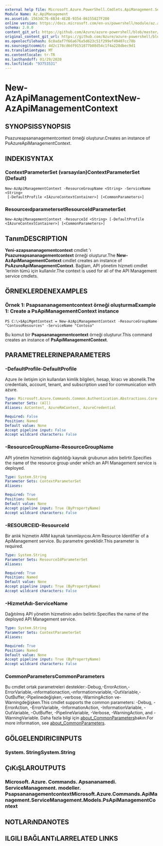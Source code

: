 ```yaml
---
external help file: Microsoft.Azure.PowerShell.Cmdlets.ApiManagement.ServiceManagement.dll-Help.xml
Module Name: Az.ApiManagement
ms.assetid: 15634C76-6B34-4E2B-9354-86155827F200
online version: https://docs.microsoft.com/en-us/powershell/module/az.apimanagement/new-azapimanagementcontext
schema: 2.0.0
content_git_url: https://github.com/Azure/azure-powershell/blob/master/src/ApiManagement/ApiManagement/help/New-AzApiManagementContext.md
original_content_git_url: https://github.com/Azure/azure-powershell/blob/master/src/ApiManagement/ApiManagement/help/New-AzApiManagementContext.md
ms.openlocfilehash: 6c8adaf7f66a676a5d623c51f299ef49407cc78b
ms.sourcegitcommit: 4d2c178cd6df9151877b08d54c1f4a228dbec9d1
ms.translationtype: MT
ms.contentlocale: tr-TR
ms.lasthandoff: 01/29/2020
ms.locfileid: "93753531"
---
```

# <span data-ttu-id="8beb6-101">New-AzApiManagementContext</span><span class="sxs-lookup"><span data-stu-id="8beb6-101">New-AzApiManagementContext</span></span>

## <span data-ttu-id="8beb6-102">SYNOPSIS</span><span class="sxs-lookup"><span data-stu-id="8beb6-102">SYNOPSIS</span></span>
<span data-ttu-id="8beb6-103">Psazureapsananagementcontext örneği oluşturur.</span><span class="sxs-lookup"><span data-stu-id="8beb6-103">Creates an instance of PsAzureApiManagementContext.</span></span>

## <span data-ttu-id="8beb6-104">INDEKI</span><span class="sxs-lookup"><span data-stu-id="8beb6-104">SYNTAX</span></span>

### <span data-ttu-id="8beb6-105">ContextParameterSet (varsayılan)</span><span class="sxs-lookup"><span data-stu-id="8beb6-105">ContextParameterSet (Default)</span></span>
```
New-AzApiManagementContext -ResourceGroupName <String> -ServiceName <String>
 [-DefaultProfile <IAzureContextContainer>] [<CommonParameters>]
```

### <span data-ttu-id="8beb6-106">Resourceıdparameterset</span><span class="sxs-lookup"><span data-stu-id="8beb6-106">ResourceIdParameterSet</span></span>
```
New-AzApiManagementContext -ResourceId <String> [-DefaultProfile <IAzureContextContainer>] [<CommonParameters>]
```

## <span data-ttu-id="8beb6-107">Tanım</span><span class="sxs-lookup"><span data-stu-id="8beb6-107">DESCRIPTION</span></span>
<span data-ttu-id="8beb6-108">**Yeni-azapsananagementcontext** cmdlet 'ı **Psazureapsananagementcontext** örneği oluşturur.</span><span class="sxs-lookup"><span data-stu-id="8beb6-108">The **New-AzApiManagementContext** cmdlet creates an instance of **PsAzureApiManagementContext**.</span></span>
<span data-ttu-id="8beb6-109">Bağlam, API yönetim hizmeti cmdlet 'lerinin tümü için kullanılır.</span><span class="sxs-lookup"><span data-stu-id="8beb6-109">The context is used for all of the API Management service cmdlets.</span></span>

## <span data-ttu-id="8beb6-110">ÖRNEKLERDEN</span><span class="sxs-lookup"><span data-stu-id="8beb6-110">EXAMPLES</span></span>

### <span data-ttu-id="8beb6-111">Örnek 1: Psapsananagementcontext örneği oluşturma</span><span class="sxs-lookup"><span data-stu-id="8beb6-111">Example 1: Create a PsApiManagementContext instance</span></span>
```
PS C:\>$ApiMgmtContext = New-AzApiManagementContext -ResourceGroupName "ContosoResources" -ServiceName "Contoso"
```

<span data-ttu-id="8beb6-112">Bu komut bir **Psapsananagementcontext** örneği oluşturur.</span><span class="sxs-lookup"><span data-stu-id="8beb6-112">This command creates an instance of **PsApiManagementContext**.</span></span>

## <span data-ttu-id="8beb6-113">PARAMETRELERINE</span><span class="sxs-lookup"><span data-stu-id="8beb6-113">PARAMETERS</span></span>

### <span data-ttu-id="8beb6-114">-DefaultProfile</span><span class="sxs-lookup"><span data-stu-id="8beb6-114">-DefaultProfile</span></span>
<span data-ttu-id="8beb6-115">Azure ile iletişim için kullanılan kimlik bilgileri, hesap, kiracı ve abonelik.</span><span class="sxs-lookup"><span data-stu-id="8beb6-115">The credentials, account, tenant, and subscription used for communication with azure.</span></span>

```yaml
Type: Microsoft.Azure.Commands.Common.Authentication.Abstractions.Core.IAzureContextContainer
Parameter Sets: (All)
Aliases: AzContext, AzureRmContext, AzureCredential

Required: False
Position: Named
Default value: None
Accept pipeline input: False
Accept wildcard characters: False
```

### <span data-ttu-id="8beb6-116">-ResourceGroupName</span><span class="sxs-lookup"><span data-stu-id="8beb6-116">-ResourceGroupName</span></span>
<span data-ttu-id="8beb6-117">API yönetim hizmetinin dağıtıldığı kaynak grubunun adını belirtir.</span><span class="sxs-lookup"><span data-stu-id="8beb6-117">Specifies the name of the resource group under which an API Management service is deployed.</span></span>

```yaml
Type: System.String
Parameter Sets: ContextParameterSet
Aliases:

Required: True
Position: Named
Default value: None
Accept pipeline input: True (ByPropertyName)
Accept wildcard characters: False
```

### <span data-ttu-id="8beb6-118">-RESOURCEID</span><span class="sxs-lookup"><span data-stu-id="8beb6-118">-ResourceId</span></span>
<span data-ttu-id="8beb6-119">Bir anlık hizmetin ARM kaynak tanımlayıcısı.</span><span class="sxs-lookup"><span data-stu-id="8beb6-119">Arm Resource Identifier of a ApiManagement service.</span></span> <span data-ttu-id="8beb6-120">Bu parametre gereklidir.</span><span class="sxs-lookup"><span data-stu-id="8beb6-120">This parameter is required.</span></span>

```yaml
Type: System.String
Parameter Sets: ResourceIdParameterSet
Aliases:

Required: True
Position: Named
Default value: None
Accept pipeline input: True (ByPropertyName)
Accept wildcard characters: False
```

### <span data-ttu-id="8beb6-121">-HizmetAdı</span><span class="sxs-lookup"><span data-stu-id="8beb6-121">-ServiceName</span></span>
<span data-ttu-id="8beb6-122">Dağıtılmış API yönetim hizmetinin adını belirtir.</span><span class="sxs-lookup"><span data-stu-id="8beb6-122">Specifies the name of the deployed API Management service.</span></span>

```yaml
Type: System.String
Parameter Sets: ContextParameterSet
Aliases:

Required: True
Position: Named
Default value: None
Accept pipeline input: True (ByPropertyName)
Accept wildcard characters: False
```

### <span data-ttu-id="8beb6-123">CommonParameters</span><span class="sxs-lookup"><span data-stu-id="8beb6-123">CommonParameters</span></span>
<span data-ttu-id="8beb6-124">Bu cmdlet ortak parametreleri destekler:-Debug,-ErrorAction,-ErrorVariable,-ınformationaction,-ınformationvariable,-OutVariable,-OutBuffer,-Pipelinedeğişken,-verbose,-WarningAction ve-Warningdeğişken.</span><span class="sxs-lookup"><span data-stu-id="8beb6-124">This cmdlet supports the common parameters: -Debug, -ErrorAction, -ErrorVariable, -InformationAction, -InformationVariable, -OutVariable, -OutBuffer, -PipelineVariable, -Verbose, -WarningAction, and -WarningVariable.</span></span> <span data-ttu-id="8beb6-125">Daha fazla bilgi için [about_CommonParameters](https://go.microsoft.com/fwlink/?LinkID=113216)bakın.</span><span class="sxs-lookup"><span data-stu-id="8beb6-125">For more information, see [about_CommonParameters](https://go.microsoft.com/fwlink/?LinkID=113216).</span></span>

## <span data-ttu-id="8beb6-126">GÖLGELENDIRICI</span><span class="sxs-lookup"><span data-stu-id="8beb6-126">INPUTS</span></span>

### <span data-ttu-id="8beb6-127">System. String</span><span class="sxs-lookup"><span data-stu-id="8beb6-127">System.String</span></span>

## <span data-ttu-id="8beb6-128">ÇıKıŞLAR</span><span class="sxs-lookup"><span data-stu-id="8beb6-128">OUTPUTS</span></span>

### <span data-ttu-id="8beb6-129">Microsoft. Azure. Commands. Apsananamedi. ServiceManagement. modeller. Psapsananagementcontext</span><span class="sxs-lookup"><span data-stu-id="8beb6-129">Microsoft.Azure.Commands.ApiManagement.ServiceManagement.Models.PsApiManagementContext</span></span>

## <span data-ttu-id="8beb6-130">NOTLARıNDA</span><span class="sxs-lookup"><span data-stu-id="8beb6-130">NOTES</span></span>

## <span data-ttu-id="8beb6-131">ILGILI BAĞLANTıLAR</span><span class="sxs-lookup"><span data-stu-id="8beb6-131">RELATED LINKS</span></span>
